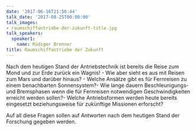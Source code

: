 ```yaml
---
date: '2017-06-16T21:56:44'
talk_date: '2017-08-25T00:00:00'
talk_images:
- raumschiffantriebe-der-zukunft-title.jpg
talk_speakers:
  speaker1:
    name: Rüdiger Brenner
title: Raumschiffantriebe der Zukunft
---
```


Nach dem heutigen Stand der Antriebstechnik ist bereits die Reise zum Mond und zur Erde zurück ein Wagnis! - Wie aber sieht es aus mit Reisen zum Mars und darüber hinaus? - Welche Ansätze gibt es für Fernreisen zu einem benachbarten Sonnensystem?- Wie lange dauern Beschleunigungs- und Bremsphasen wenn die für Fernreisen notwendigen Geschwindigkeiten erreicht werden sollen?- Welche Antriebsformen werden heute bereits eingesetzt beziehungsweise für zukünftige Missionen erforscht?

Auf all diese Fragen sollen auf Antworten nach dem heutigen Stand der Forschung gegeben werden.